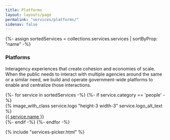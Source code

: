 ```yaml
---
title: Platforms
layout: layouts/page
permalink: "services/platforms/"
sidenav: false
---
```


{%- assign sortedServices = collections.services.services | sortByProp: "name" -%}

<div class="grid-row padding-bottom-4">
<h3 class="margin-bottom-0">Platforms</h3>
<p>
<span class="text-bold">Interagency experiences that create cohesion and economies of scale.</span>
When the public needs to interact with multiple agencies around the same or a similar need, we build and operate government-wide platforms to enable and centralize those interactions.
</p>
{%- for service in sortedServices -%}
{%- if service.category == 'people' -%}
<div class="desktop:grid-col-2 display-flex flex-column flex-align-center">
  <div class="service-logo">
  {% image_with_class service.logo "height-3 width-3" service.logo_alt_text %}
  </div>
  <div class="service-name">
    <a href="{{service.link}}">{{ service.name }}</a>
  </div>
</div>
{%- endif -%}
{%- endfor -%}
</div>

{% include "services-picker.html" %}
